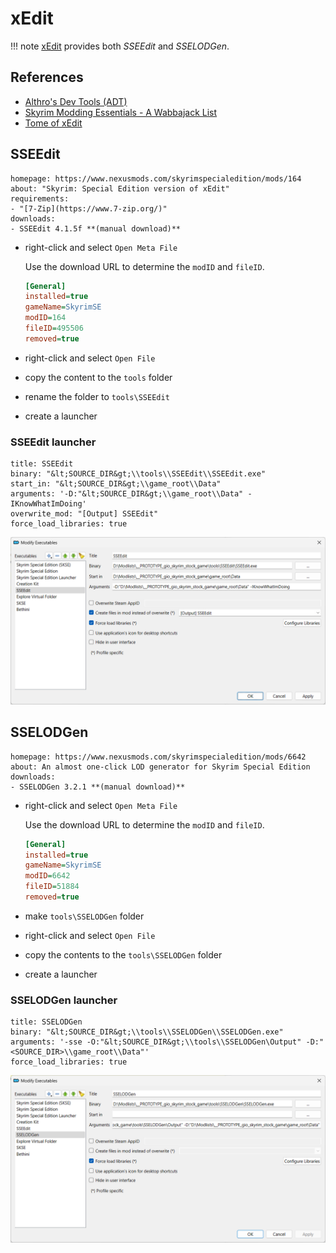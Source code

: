 # xEdit

!!! note
    [xEdit](https://github.com/TES5Edit/TES5Edit) provides both *SSEEdit* and *SSELODGen*.

## References

* [Althro's Dev Tools (ADT)](https://github.com/Styyx1/ADT)
* [Skyrim Modding Essentials - A Wabbajack List](https://www.nexusmods.com/skyrimspecialedition/mods/71689)
* [Tome of xEdit](https://tes5edit.github.io/docs/)

## SSEEdit

```nexus
homepage: https://www.nexusmods.com/skyrimspecialedition/mods/164
about: "Skyrim: Special Edition version of xEdit"
requirements:
- "[7-Zip](https://www.7-zip.org/)"
downloads:
- SSEEdit 4.1.5f **(manual download)**
```

* right-click and select `Open Meta File`

    Use the download URL to determine the `modID` and `fileID`.

    ```ini
    [General]
    installed=true
    gameName=SkyrimSE
    modID=164
    fileID=495506
    removed=true
    ```

* right-click and select `Open File`
* copy the content to the `tools` folder
* rename the folder to `tools\SSEEdit`
* create a launcher

### SSEEdit launcher

```mo2_launcher
title: SSEEdit
binary: "&lt;SOURCE_DIR&gt;\\tools\\SSEEdit\\SSEEdit.exe"
start_in: "&lt;SOURCE_DIR&gt;\\game_root\\Data"
arguments: '-D:"&lt;SOURCE_DIR&gt;\\game_root\\Data" -IKnowWhatImDoing'
overwrite_mod: "[Output] SSEEdit"
force_load_libraries: true
```

![sseedit launcher config](../images/sseedit_launcher.png)

## SSELODGen

```nexus
homepage: https://www.nexusmods.com/skyrimspecialedition/mods/6642
about: An almost one-click LOD generator for Skyrim Special Edition
downloads:
- SSELODGen 3.2.1 **(manual download)**
```

* right-click and select `Open Meta File`

    Use the download URL to determine the `modID` and `fileID`.

    ```ini
    [General]
    installed=true
    gameName=SkyrimSE
    modID=6642
    fileID=51884
    removed=true
    ```

* make `tools\SSELODGen` folder
* right-click and select `Open File`
* copy the contents to the `tools\SSELODGen` folder
* create a launcher

### SSELODGen launcher

```mo2_launcher
title: SSELODGen
binary: "&lt;SOURCE_DIR&gt;\\tools\\SSELODGen\\SSELODGen.exe"
arguments: '-sse -O:"&lt;SOURCE_DIR&gt;\\tools\\SSELODGen\Output" -D:"<SOURCE_DIR>\\game_root\\Data"'
force_load_libraries: true
```

![sselodgen launcher config](../images/sselodgen_launcher.png)
